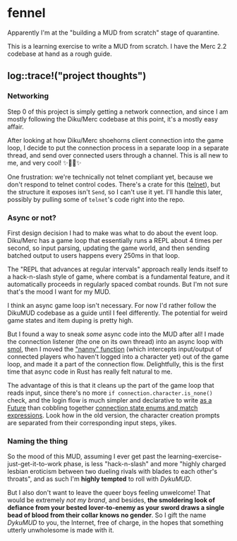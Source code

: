 # fennel

Apparently I'm at the "building a MUD from scratch" stage of quarantine.

This is a learning exercise to write a MUD from scratch. I have the Merc 2.2
codebase at hand as a rough guide.

## log::trace!("project thoughts")

### Networking

Step 0 of this project is simply getting a network connection, and since I am
mostly following the Diku/Merc codebase at this point, it's a mostly easy
affair.

After looking at how Diku/Merc shoehorns client connection into the game loop,
I decide to put the connection process in a separate loop in a separate thread,
and send over connected users through a channel. This is all new to me, and very
cool! ✨🧙‍♀️✨

One frustration: we're technically not telnet compliant yet, because we don't
respond to telnet control codes. There's a crate for this
([telnet](https://crates.io/crates/telnet)), but the structure it exposes isn't
`Send`, so I can't use it yet. I'll handle this later, possibly by pulling some
of `telnet`'s code right into the repo.

### Async or not?

First design decision I had to make was what to do about the event loop.
Diku/Merc has a game loop that essentially runs a REPL about 4 times per second,
so input parsing, updating the game world, and then sending batched output to
users happens every 250ms in that loop.

The "REPL that advances at regular intervals" approach really lends itself to a
hack-n-slash style of game, where combat is a fundamental feature, and it
automatically proceeds in regularly spaced combat rounds. But I'm not sure
that's the mood I want for my MUD.

I think an async game loop isn't necessary. For now I'd rather follow the
DikuMUD codebase as a guide until I feel differently. The potential for weird
game states and item duping is pretty high.

But I found a way to sneak *some* async code into the MUD after all! I made the
connection listener (the one on its own thread) into an async loop with
[smol](https://crates.io/crates/smol), then I moved the
["nanny" function](https://github.com/Seifert69/DikuMUD/blob/e27497b70896a81c008faa4fcd2d823b27c3162a/dm-dist-alfa/interpreter.c#L1009)
(which intercepts input/output of connected players who haven't logged into a
character yet) out of the game loop, and made it a part of the connection flow.
Delightfully, this is the first time that async code in Rust has really felt
natural to me.

The advantage of this is that it cleans up the part of the game loop that reads
input, since there's no more `if connection.character.is_none()` check, and the
login flow is much simpler and declarative to write
[as a Future](https://github.com/TooManyBees/fennel/blob/67703b42c86a29fe7a50e894388cad2f146ceb17/src/listener.rs#L76)
than cobbling together
[connection state enums and match expressions](https://github.com/TooManyBees/fennel/blob/02cde601096dc5f0fddfdc86904c0c7662bed703/src/login.rs#L39). Look how in the old
version, the character creation prompts are separated from their corresponding
input steps, yikes.

### Naming the thing

So the mood of this MUD, assuming I ever get past the
learning-exercise-just-get-it-to-work phase, is less "hack-n-slash" and more
"highly charged lesbian eroticism between two dueling rivals with blades to each
other's throats", and as such I'm **highly tempted** to roll with *DykuMUD*.

But I also don't want to leave the queer boys feeling unwelcome! That would be
extremely *not my brand*, and besides, **the smoldering look of defiance from your
bested lover-to-enemy as your sword draws a single bead of blood from their
collar knows no gender**. So I gift the name *DykuMUD* to you, the Internet, free of
charge, in the hopes that something utterly unwholesome is made with it.
